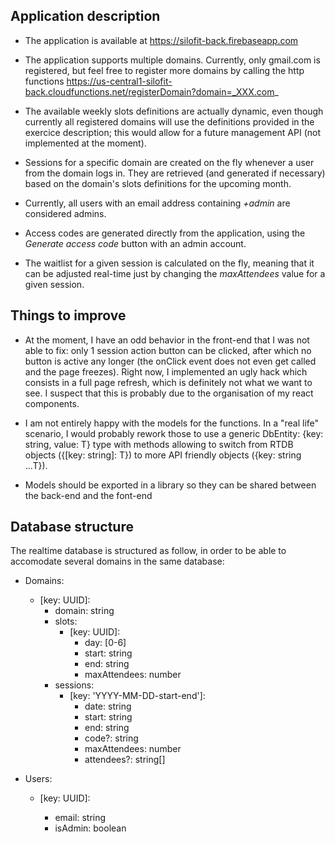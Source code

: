 ## Application description

-   The application is available at https://silofit-back.firebaseapp.com

-   The application supports multiple domains. Currently, only gmail.com is registered, but feel free to register more domains by calling the http functions https://us-central1-silofit-back.cloudfunctions.net/registerDomain?domain=_XXX.com_

-   The available weekly slots definitions are actually dynamic, even though currently all registered domains will use the definitions provided in the exercice description; this would allow for a future management API (not implemented at the moment).

-   Sessions for a specific domain are created on the fly whenever a user from the domain logs in. They are retrieved (and generated if necessary) based on the domain's slots definitions for the upcoming month.

-   Currently, all users with an email address containing _+admin_ are considered admins.

-   Access codes are generated directly from the application, using the _Generate access code_ button with an admin account.

-   The waitlist for a given session is calculated on the fly, meaning that it can be adjusted real-time just by changing the _maxAttendees_ value for a given session.

## Things to improve

-   At the moment, I have an odd behavior in the front-end that I was not able to fix: only 1 session action button can be clicked, after which no button is active any longer (the onClick event does not even get called and the page freezes). Right now, I implemented an ugly hack which consists in a full page refresh, which is definitely not what we want to see. I suspect that this is probably due to the organisation of my react components.

-   I am not entirely happy with the models for the functions. In a "real life" scenario, I would probably rework those to use a generic DbEntity<T>: {key: string, value: T} type with methods allowing to switch from RTDB objects ({[key: string]: T}) to more API friendly objects ({key: string ...T}).

-   Models should be exported in a library so they can be shared between the back-end and the font-end

## Database structure

The realtime database is structured as follow, in order to be able to accomodate several domains in the same database:

-   Domains:

    -   [key: UUID]:
        -   domain: string
        -   slots:
            -   [key: UUID]:
                -   day: [0-6]
                -   start: string
                -   end: string
                -   maxAttendees: number
        -   sessions:
            -   [key: 'YYYY-MM-DD-start-end']:
                -   date: string
                -   start: string
                -   end: string
                -   code?: string
                -   maxAttendees: number
                -   attendees?: string[]

-   Users:

    -   [key: UUID]:

        -   email: string
        -   isAdmin: boolean
